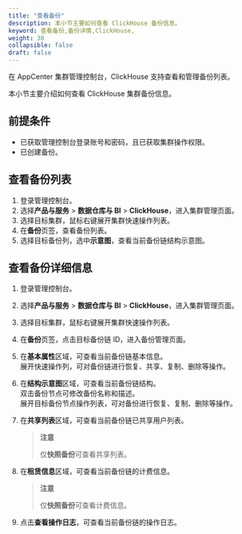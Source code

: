 ```yaml
---
title: "查看备份"
description: 本小节主要如何查看 ClickHouse 备份信息。 
keyword: 查看备份,备份详情,ClickHouse,
weight: 30
collapsible: false
draft: false
---
```




在 AppCenter 集群管理控制台，ClickHouse 支持查看和管理备份列表。

本小节主要介绍如何查看 ClickHouse 集群备份信息。

## 前提条件

- 已获取管理控制台登录账号和密码，且已获取集群操作权限。
- 已创建备份。

## 查看备份列表

1. 登录管理控制台。
2. 选择**产品与服务** > **数据仓库与 BI** > **ClickHouse**，进入集群管理页面。
3. 选择目标集群，鼠标右键展开集群快速操作列表。
4. 在**备份**页签，查看备份列表。
5. 选择目标备份列，选中**示意图**，查看当前备份链结构示意图。

## 查看备份详细信息

1. 登录管理控制台。
2. 选择**产品与服务** > **数据仓库与 BI** > **ClickHouse**，进入集群管理页面。
3. 选择目标集群，鼠标右键展开集群快速操作列表。
4. 在**备份**页签，点击目标备份链 ID，进入备份管理页面。
5. 在**基本属性**区域，可查看当前备份链基本信息。  
   展开快速操作列，可对备份链进行恢复、共享、复制、删除等操作。

6. 在**结构示意图**区域，可查看当前备份链结构。  
   双击备份节点可修改备份名称和描述。  
   展开目标备份节点操作列表，可对备份进行恢复、复制、删除等操作。

7. 在**共享列表**区域，可查看当前备份链已共享用户列表。

   > **注意**
   >
   > 仅**快照备份**可查看共享列表。

8. 在**租赁信息**区域，可查看当前备份链的计费信息。

   > **注意**
   >
   > 仅**快照备份**可查看计费信息。

9. 点击**查看操作日志**，可查看当前备份链的操作日志。
